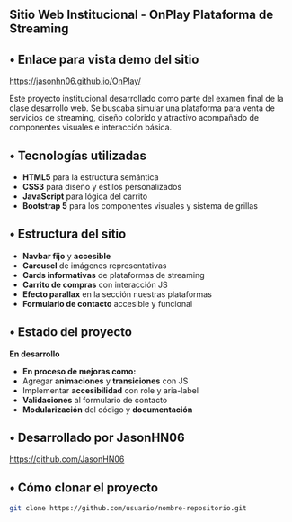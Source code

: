## Sitio Web Institucional - OnPlay Plataforma de Streaming

## • Enlace para vista demo del sitio
https://jasonhn06.github.io/OnPlay/

Este proyecto institucional desarrollado como parte del examen final de la clase desarrollo web. Se buscaba simular una plataforma para venta de servicios de streaming, 
diseño colorido y atractivo acompañado de componentes visuales e interacción básica.

## • Tecnologías utilizadas
- **HTML5** para la estructura semántica
- **CSS3** para diseño y estilos personalizados
- **JavaScript** para lógica del carrito
- **Bootstrap 5** para los componentes visuales y sistema de grillas

## • Estructura del sitio
- **Navbar fijo** y **accesible**
- **Carousel** de imágenes representativas
- **Cards informativas** de plataformas de streaming
- **Carrito de compras** con interacción JS
- **Efecto parallax** en la sección nuestras plataformas
- **Formulario de contacto** accesible y funcional

## • Estado del proyecto
**En desarrollo**
- **En proceso de mejoras como:**
- Agregar **animaciones** y **transiciones** con JS
- Implementar **accesibilidad** con role y aria-label
- **Validaciones** al formulario de contacto
- **Modularización** del código y **documentación**

## • Desarrollado por **JasonHN06**
https://github.com/JasonHN06

## • Cómo clonar el proyecto

```bash
git clone https://github.com/usuario/nombre-repositorio.git
